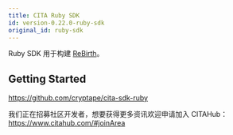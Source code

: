 ```yaml
---
title: CITA Ruby SDK
id: version-0.22.0-ruby-sdk
original_id: ruby-sdk
---
```


Ruby SDK 用于构建 [ReBirth](https://github.com/cryptape/re-birth)。

## Getting Started

https://github.com/cryptape/cita-sdk-ruby

我们正在招募社区开发者，想要获得更多资讯欢迎申请加入 CITAHub：https://www.citahub.com/#joinArea

